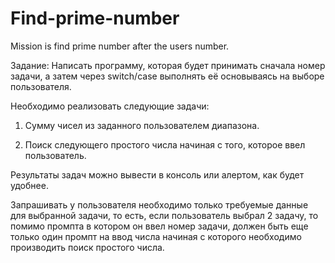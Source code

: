 # Find-prime-number
Mission is find prime number after the users number.

Задание:
Написать программу, которая будет принимать сначала номер задачи, а затем через switch/case выполнять её основываясь на выборе пользователя.

Необходимо реализовать следующие задачи:

1. Сумму чисел из заданного пользователем диапазона.

2. Поиск следующего простого числа начиная с того, которое ввел пользователь.

Результаты задач можно вывести в консоль или алертом, как будет удобнее.

Запрашивать у пользователя необходимо только требуемые данные для выбранной задачи, то есть,
если пользователь выбрал 2 задачу, то помимо промпта в котором он ввел номер задачи, должен быть еще только один промпт 
на ввод числа начиная с которого необходимо производить поиск простого числа.
